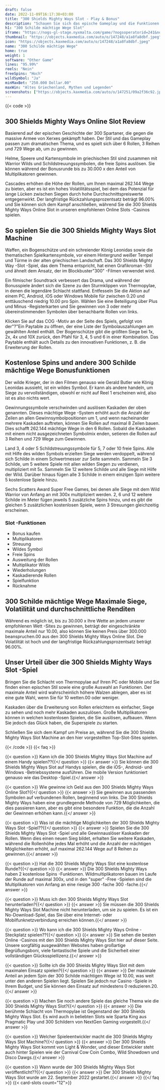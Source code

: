 ```yaml
---
draft: false
date: 2022-11-09T16:17:38+03:00
title: "300 Shields Mighty Ways Slot - Play & Bonus"
description: "Schauen Sie sich das epische Gameplay und die Funktionen der 300 Shields Mighty Ways Slot in unserer Rezension an. Wir zeigen auch, wo wir es mit dem besten Casino -Bonus spielen können."
h1: "300 Schilde mächtige Wege Slot"
iframe: "https://nogs-gl-stage.nyxmalta.com/game/?nogsoperatorid=241&nogsmode=demo&clienttype=html5&lobbyurl=http://demo.nyxinteractive.com?session=&nogscurrency=EUR&nogslang=en_us&nogsgameid=70732"
thumbnail: "https://objects.kaxmedia.com/auto/o/147248/a1a8fa8dbf.jpeg"
icon: "https://objects.kaxmedia.com/auto/o/147248/a1a8fa8dbf.jpeg"
name: "300 Schilde mächtige Wege"
home: true
weight: 1
software: "Other Game"
lines: "95.99%"
reels: "Nein"
freeSpins: "Hoch"
wildSymbol: "Ja"
minMaxBet: "250.000 Dollar.00"
maxWin: "Altes Griechenland, Mythen und Legenden"
screenshots: ["https://objects.kaxmedia.com/auto/o/147251/09a2f36c92.jpeg"]
---
```


{{< code >}}<h2>300 Shields Mighty Ways Online Slot Review</h2><p>Basierend auf der epischen Geschichte der 300 Spartaner, die gegen die massive Armee von Xerxes gekämpft haben. Der Stil und das Gameplay passen zum dramatischen Thema, und es spielt sich über 6 Rollen, 3 Reihen und 729 Wege ab, um zu gewinnen.</p><p>Helme, Speere und Kartensymbole im griechischen Stil sind zusammen mit Warrior Wilds und Schildstreuungssymbolen, die freie Spins auslösen. Sie können während der Bonusrunde bis zu 30.000 x den Anteil von Multiplikatoren gewinnen.</p><p>Cascades erhöhen die Höhe der Rollen, um Ihnen maximal 262.144 Wege zu bieten, aber es ist ein hohes Volatilitätsspiel, bei dem das Potenzial für lange Lücken zwischen Siegen durch hohe Durchschnittspreiswerte entgegenwirkt. Der langfristige Rückzahlungsprozentsatz beträgt 96.00% und Sie können sich dem Kampf anschließen, während Sie die 300 Shields Mighty Ways Online Slot in unseren empfohlenen Online Slots -Casinos spielen.</p><h2>So spielen Sie die 300 Shields Mighty Ways Slot Machine</h2><p>Waffen, ein Bogenschütze und ein schreiender König Leonidas sowie die thematischen Spielkartensymbole, vor einem Hintergrund weißer Tempel und Türme in der alten griechischen Landschaft. Das 300 Shields Mighty Way -Slot -Spiel, das dem Thema entspricht, hat einen Grafikroman -Stil und ähnelt dem Ansatz, der im Blockbuster"300" -Filmen verwendet wird.</p><p>Ein filmischer Soundtrack verbessert das Drama, und während der Bonusspiele ändert sich die Szene zu den Sturmklippen von Thermopylae, in denen die legendäre Schlacht stattfand. Entfesseln Sie die Aktion auf einem PC, Android, iOS oder Windows Mobile für zwischen 0.20 und enttäuschend niedrig 10.00 pro Spin. Wählen Sie eine Beteiligung über Plus und Minus -Registerkarten und Sie gewinnen von 3 oder mehr übereinstimmenden Symbolen über benachbarte Rollen von links.</p><p>Klicken Sie auf das COG -Motiv an der Seite des Spiels, gefolgt von der"?"Ein Paytable zu öffnen, der eine Liste der Symbolauszahlungen am gewählten Anteil enthält. Der Bogenschütze gibt die größten Siege bei 1x, 2x, 4x und 10X zurück, den Pfahl für 3, 4, 5 und 6 in einer Kombination. Das Paytable enthält auch Details zu den innovativen Funktionen, z. B. die Erweiterung der Rollen.</p><h2>Kostenlose Spins und andere 300 Schilde mächtige Wege Bonusfunktionen</h2><p>Der wilde Krieger, der in den Filmen genauso wie Gerald Butler wie König Leonidas aussieht, ist ein wildes Symbol. Er kann als andere handeln, um Siege zu vervollständigen, obwohl er nicht auf Reel 1 erscheinen wird, also ist es also nichts wert.</p><p>Gewinnungssymbole verschwinden und auslösen Kaskaden der oben genannten. Dieses mächtige Wege -System erhöht auch die Anzahl der Zeilen an allen Gewinnsymbolpositionen um 1, und wenn nacheinander mehrere Kaskaden auftreten, können Sie Rollen auf maximal 8 Zeilen bauen. Dies schafft 262.144 mächtige Wege in den 6 Rollen. Sobald die Kaskaden mit einem nicht ausgezeichneten Symbolmix enden, setieren die Rollen auf 3 Reihen und 729 Wege zum Gewinnen.</p><p>Land 3, 4 oder 5 Schildstreuungssymbole für 5, 7 oder 10 freie Spins. Alle mit Hilfe des wilden Symbols erzielten Siege werden verdoppelt, während sich Schilde in einem Schwertmesser zur Seite sammeln. Sammeln Sie 3 Schilde, um 5 weitere Spiele mit allen wilden Siegen zu verdienen, multipliziert mit 5x. Sammeln Sie 12 weitere Schilde und alle Siege mit Hilfe der Wild. Darüber hinaus fügen alle 3 Schilde in einem einzigen Spin weitere 5 kostenlose Spiele hinzu.</p><p>Sechs Scatters Award Super Free Games, bei denen alle Siege mit dem Wild Warrior von Anfang an mit 300x multipliziert werden. 2, 6 und 12 weitere Schilde im Meter fügen jeweils 5 zusätzliche Spins hinzu, und es gibt die gleichen 5 zusätzlichen kostenlosen Spiele, wenn 3 Streuungen gleichzeitig erscheinen.</p><h3>
Slot -Funktionen</h3><ul>
<li></span>
Bonus kaufen</li>
<li></span>
Multiplikatoren</li>
<li></span>
Streuung</li>
<li></span>
Wildes Symbol</li>
<li></span>
Freie Spins</li>
<li></span>
Ausweitung der Rollen</li>
<li></span>
Multiplikator Wilds</li>
<li></span>
Wiederholungen</li>
<li></span>
Kaskadierende Rollen</li>
<li></span>
Spielfunktion</li>
<li></span>
Rücknahme</li></ul><h2>300 Schilde mächtige Wege Maximale Siege, Volatilität und durchschnittliche Renditen</h2><p>Während es möglich ist, bis zu 30.000 x Ihre Wette an jedem unserer empfohlenen Wett -Sites zu gewinnen, beträgt der eingeschränkte maximale Anteil nur 10.00, also können Sie keinen Preis über 300.000 beanspruchen.00 aus den 300 Shields Mighty Ways Online Slot. Die Volatilität ist hoch und der langfristige Rückzahlungsprozentsatz beträgt 96.00%.</p><h2>Unser Urteil über die 300 Shields Mighty Ways Slot -Spiel</h2><p>Bringen Sie die Schlacht von Thermopylae auf Ihren PC oder Mobile und Sie finden einen epischen Stil sowie eine große Auswahl an Funktionen. Der maximale Anteil wird wahrscheinlich höhere Walzen ablegen, aber es ist eine gute Wahl, wenn Sie für 10 wetten.00 oder weniger.</p><p>Kaskaden über die Erweiterung von Rollen erleichtern es einfacher, Siege zu sehen und noch mehr Kaskaden auszulösen. Große Multiplikatoren können in welchen kostenlosen Spielen, die Sie auslösen, aufbauen. Wenn Sie jedoch das Glück haben, die Superspiele zu starten.</p><p>Schließen Sie sich dem Kampf um Preise an, während Sie die 300 Shields Mighty Ways Slot Machine an den hier vorgestellten Top-Slot-Sites spielen.</p>
{{< /code >}}
{{< faq >}}

{{< question >}} Kann ich die 300 Shields Mighty Ways Slot Machine auf einem Handy spielen??{{</ question >}}
{{< answer >}} Sie können die 300 Shields Mighty Ways Slot auf Handys spielen, die die iOS-, Android- und Windows -Betriebssysteme ausführen. Die mobile Version funktioniert genauso wie das Desktop -Spiel.{{</ answer >}}

{{< question >}} Wie gewinne ich Geld aus den 300 Shields Mighty Ways Online Slot?{{</ question >}}
{{< answer >}} Sie gewinnen aus passenden Symbolen auf verbundenen Rollen, beginnend von links. Die 300 Shields Mighty Ways haben eine grundlegende Methode von 729 Möglichkeiten, die dies passieren kann, aber es gibt eine besondere Funktion, die die Anzahl der Gewinnen erhöhen kann.{{</ answer >}}

{{< question >}} Was ist die mächtige Möglichkeiten der 300 Shields Mighty Ways Slot -Spiel??{{</ question >}}
{{< answer >}} Spielen Sie die 300 Shields Mighty Ways Slot -Spiel und alle Gewinnauslöser Kaskaden der Rollen. Wenn dies einen neuen Sieg bildet, erhalten Sie weitere Kaskaden, während die Rollenhöhe jedes Mal erhöht und die Anzahl der mächtigen Möglichkeiten erhöht, auf maximal 262.144 Wege auf 8 Reihen zu gewinnen.{{</ answer >}}

{{< question >}} Hat die 300 Shields Mighty Ways Slot eine kostenlose Runde?{{</ question >}}
{{< answer >}} Die 300 Shields Mighty Ways haben 2 kostenlose Spins -Funktionen. Wildmultiplikatoren bauen im Laufe der Runde auf maximal 300x, und in den "super" -Free -Spielen sind die Multiplikatoren von Anfang an eine riesige 300 -fache 300 -fache.{{</ answer >}}

{{< question >}} Muss ich den 300 Shields Mighty Ways Slot herunterladen?{{</ question >}}
{{< answer >}} Sie müssen die 300 Shields Mighty Ways Slot Machine nicht herunterladen, um sie zu spielen. Es ist ein No-Download-Spiel, das Sie über eine Internet- oder Mobilfunknetzverbindung erreichen können.{{</ answer >}}

{{< question >}} Wo kann ich die 300 Shields Mighty Ways Online -Steckplatz spielen??{{</ question >}}
{{< answer >}} Sie sehen die besten Online -Casinos mit den 300 Shields Mighty Ways Slot hier auf dieser Seite. Unsere sorgfältig ausgewählten Websites haben großartige Begrüßungsboni, viele fantastische Spiele und die Sicherheit einer vollständigen Glücksspiellizenz.{{</ answer >}}

{{< question >}} Sollte ich die 300 Shields Mighty Ways Slot mit dem maximalen Einsatz spielen?{{</ question >}}
{{< answer >}} Der maximale Anteil an jedem Spin der 300 Schilde mächtigen Wege ist 10.00, was weit unter den anderen Spielen liegt. Spielen Sie jedoch nur Casino -Spiele in Ihrem Budget, und Sie können den Einsatz auf mindestens 0 reduzieren.20.{{</ answer >}}

{{< question >}} Machen Sie noch andere Spiele das gleiche Thema wie die 300 Shields Mighty Ways Slot?{{</ question >}}
{{< answer >}} Die berühmte Schlacht von Thermopylae ist Gegenstand der 300 Shields Mighty Ways Slot. Es wird auch in beliebten Slots wie Sparta King aus Pragmatic Play und 300 Schildern von NextGen Gaming vorgestellt.{{</ answer >}}

{{< question >}} Welcher Spieleentwickler macht die 300 Shields Mighty Ways Slot Machine?{{</ question >}}
{{< answer >}} Der 300 Shields Mighty Ways Slot kommt von Light & Wonder, und dieser Entwickler steht auch hinter Spielen wie der Carnival Cow Coin Combo, Wild Showdown und Disco Dawgs.{{</ answer >}}

{{< question >}} Wann wurde der 300 Shields Mighty Ways Slot veröffentlicht??{{</ question >}}
{{< answer >}} Der 300 Shields Mighty Ways Slot wurde am 22. September 2022 gestartet.{{</ answer >}}
{{</ faq >}}
{{< card-slots count="12">}}